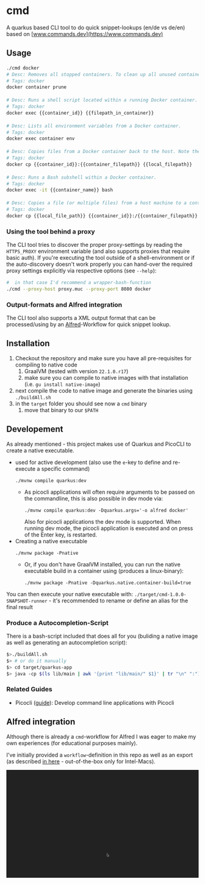 # cmd

A quarkus based CLI tool to do quick snippet-lookups (en/de vs de/en) based on [www.commands.dev](https://www.commands.dev)

## Usage
```bash
./cmd docker
# Desc: Removes all stopped containers. To clean up all unused containers, networks, images and volumes in one command, run `docker system prune`.
# Tags: docker
docker container prune

# Desc: Runs a shell script located within a running Docker container.
# Tags: docker
docker exec {{container_id}} {{filepath_in_container}}

# Desc: Lists all environment variables from a Docker container.
# Tags: docker
docker exec container env

# Desc: Copies files from a Docker container back to the host. Note the container does not need to be running in order to use this command.
# Tags: docker
docker cp {{container_id}}:{{container_filepath}} {{local_filepath}}

# Desc: Runs a Bash subshell within a Docker container.
# Tags: docker
docker exec -it {{container_name}} bash

# Desc: Copies a file (or multiple files) from a host machine to a container.
# Tags: docker
docker cp {{local_file_path}} {{container_id}}:/{{container_filepath}}
```

### Using the tool behind a proxy
The CLI tool tries to discover the proper proxy-settings by reading the `HTTPS_PROXY` environment variable (and also supports proxies that require basic auth).
If you're executing the tool outside of a shell-environment or if the auto-discovery doesn't work properly you can hand-over the required proxy settings explicitly via respective options (see `--help`):

```bash
#  in that case I'd recommend a wrapper-bash-function
./cmd --proxy-host proxy.muc --proxy-port 8080 docker
```

### Output-formats and Alfred integration

The CLI tool also supports a XML output format that can be processed/using by an [Alfred](https://www.alfredapp.com)-Workflow for quick snippet lookup.

## Installation

1. Checkout the repository and make sure you have all pre-requisites for compiling to native code
    1. GraalVM (tested with version `22.1.0.r17`)
    2. make sure you can compile to native images with that installation (i.e. `gu install native-image`)
2. next compile the code to native image and generate the binaries using `./buildAll.sh`
3. in the `target` folder you should see now a `cmd` binary
    1. move that binary to our `$PATH`

## Developement

As already mentioned - this project makes use of Quarkus and PicoCLI to create a native executable.

- used for active development (also use the `e`-key to define and re-execute a specific command)
   ```shell script
   ./mvnw compile quarkus:dev
   ```
    - As picocli applications will often require arguments to be passed on the commandline, this is also possible in dev mode via:
      ```shell script
      ./mvnw compile quarkus:dev -Dquarkus.args='-o alfred docker'
      ```
      Also for picocli applications the dev mode is supported. When running dev mode, the picocli application is executed and on press of the Enter key, is restarted.
- Creating a native executable
   ```shell script
   ./mvnw package -Pnative
   ```
    - Or, if you don't have GraalVM installed, you can run the native executable build in a container using (produces a linux-binary):
       ```shell script
       ./mvnw package -Pnative -Dquarkus.native.container-build=true
       ```

You can then execute your native executable with: `./target/cmd-1.0.0-SNAPSHOT-runner` - it's recommended to rename or define an alias for the final result

### Produce a Autocompletion-Script

There is a bash-script included that does all for you (buliding a native image as well as generating an autocompletion script):
```bash
$>./buildAll.sh
$> # or do it manually
$> cd target/quarkus-app
$> java -cp $(ls lib/main | awk '{print "lib/main/" $1}' | tr "\n" ":")../cmd-1.0.0-SNAPSHOT.jar picocli.AutoComplete de.bender.commandsdev.boundary.Commands
```

### Related Guides

- Picocli ([guide](https://quarkus.io/guides/picocli)): Develop command line applications with Picocli

## Alfred integration
Although there is already a `cmd`-workflow for Alfred I was eager to make my own experiences (for educational purposes mainly).

I've initially provided a `workflow`-definition in this repo as well as an export (as described [in here][workflow-on-github] - out-of-the-box only for Intel-Macs).

![](./docs/alfred.gif)

[workflow-on-github]:https://www.alfredapp.com/blog/guides-and-tutorials/share-workflow-on-github/
